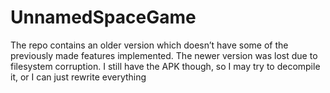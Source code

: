 # UnnamedSpaceGame
The repo contains an older version which doesn’t have some of the previously made features implemented. The newer version was lost due to filesystem corruption. I still have the APK though, so I may try to decompile it, or I can just rewrite everything

